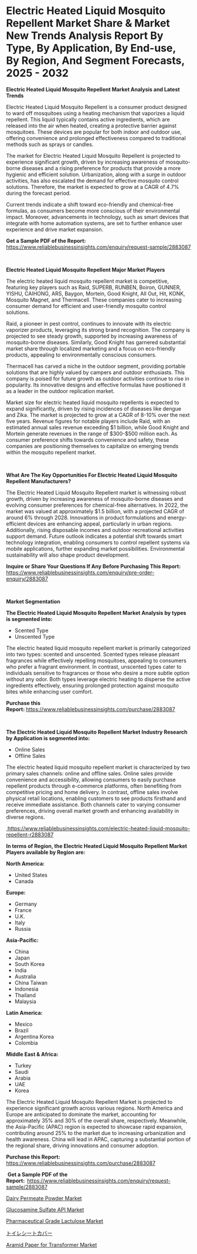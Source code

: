 <p><h1>Electric Heated Liquid Mosquito Repellent Market Share & Market New Trends Analysis Report By Type, By Application, By End-use, By Region, And Segment Forecasts, 2025 - 2032</h1></p><p><strong>Electric Heated Liquid Mosquito Repellent Market Analysis and Latest Trends</strong></p>
<p><p>Electric Heated Liquid Mosquito Repellent is a consumer product designed to ward off mosquitoes using a heating mechanism that vaporizes a liquid repellent. This liquid typically contains active ingredients, which are released into the air when heated, creating a protective barrier against mosquitoes. These devices are popular for both indoor and outdoor use, offering convenience and prolonged effectiveness compared to traditional methods such as sprays or candles.</p><p>The market for Electric Heated Liquid Mosquito Repellent is projected to experience significant growth, driven by increasing awareness of mosquito-borne diseases and a rising preference for products that provide a more hygienic and efficient solution. Urbanization, along with a surge in outdoor activities, has also escalated the demand for effective mosquito control solutions. Therefore, the market is expected to grow at a CAGR of 4.7% during the forecast period.</p><p>Current trends indicate a shift toward eco-friendly and chemical-free formulas, as consumers become more conscious of their environmental impact. Moreover, advancements in technology, such as smart devices that integrate with home automation systems, are set to further enhance user experience and drive market expansion.</p></p>
<p><strong>Get a Sample PDF of the Report:&nbsp;</strong> <a href="https://www.reliablebusinessinsights.com/enquiry/request-sample/2883087?utm_campaign=101&utm_medium=2&utm_source=Github&utm_content=ia&utm_term=13032025&utm_id=electric-heated-liquid-mosquito-repellent">https://www.reliablebusinessinsights.com/enquiry/request-sample/2883087</a></p>
<p>&nbsp;</p>
<p><strong>Electric Heated Liquid Mosquito Repellent Major Market Players</strong></p>
<p><p>The electric heated liquid mosquito repellent market is competitive, featuring key players such as Raid, SUPERB, RUNBEN, Boiron, GUNNER, YISHU, CAIHONG, ARS, Baygon, Mortein, Good Knight, All Out, Hit, KONK, Mosquito Magnet, and Thermacell. These companies cater to increasing consumer demand for efficient and user-friendly mosquito control solutions.</p><p>Raid, a pioneer in pest control, continues to innovate with its electric vaporizer products, leveraging its strong brand recognition. The company is projected to see steady growth, supported by increasing awareness of mosquito-borne diseases. Similarly, Good Knight has garnered substantial market share through localized marketing and a focus on eco-friendly products, appealing to environmentally conscious consumers.</p><p>Thermacell has carved a niche in the outdoor segment, providing portable solutions that are highly valued by campers and outdoor enthusiasts. This company is poised for future growth as outdoor activities continue to rise in popularity. Its innovative designs and effective formulas have positioned it as a leader in the outdoor replication market.</p><p>Market size for electric heated liquid mosquito repellents is expected to expand significantly, driven by rising incidences of diseases like dengue and Zika. The market is projected to grow at a CAGR of 8-10% over the next five years. Revenue figures for notable players include Raid, with an estimated annual sales revenue exceeding $1 billion, while Good Knight and Mortein generate revenues in the range of $300-$500 million each. As consumer preference shifts towards convenience and safety, these companies are positioning themselves to capitalize on emerging trends within the mosquito repellent market.</p></p>
<p>&nbsp;</p>
<p><strong>What Are The Key Opportunities For Electric Heated Liquid Mosquito Repellent Manufacturers?</strong></p>
<p><p>The Electric Heated Liquid Mosquito Repellent market is witnessing robust growth, driven by increasing awareness of mosquito-borne diseases and evolving consumer preferences for chemical-free alternatives. In 2022, the market was valued at approximately $1.5 billion, with a projected CAGR of around 6% through 2028. Innovations in product formulations and energy-efficient devices are enhancing appeal, particularly in urban regions. Additionally, rising disposable incomes and outdoor recreational activities support demand. Future outlook indicates a potential shift towards smart technology integration, enabling consumers to control repellent systems via mobile applications, further expanding market possibilities. Environmental sustainability will also shape product development.</p></p>
<p><strong>Inquire or Share Your Questions If Any Before Purchasing This Report:</strong> <a href="https://www.reliablebusinessinsights.com/enquiry/pre-order-enquiry/2883087?utm_campaign=101&utm_medium=2&utm_source=Github&utm_content=ia&utm_term=13032025&utm_id=electric-heated-liquid-mosquito-repellent">https://www.reliablebusinessinsights.com/enquiry/pre-order-enquiry/2883087</a></p>
<p>&nbsp;</p>
<p><strong>Market Segmentation</strong></p>
<p><strong>The Electric Heated Liquid Mosquito Repellent Market Analysis by types is segmented into:</strong></p>
<p><ul><li>Scented Type</li><li>Unscented Type</li></ul></p>
<p><p>The electric heated liquid mosquito repellent market is primarily categorized into two types: scented and unscented. Scented types release pleasant fragrances while effectively repelling mosquitoes, appealing to consumers who prefer a fragrant environment. In contrast, unscented types cater to individuals sensitive to fragrances or those who desire a more subtle option without any odor. Both types leverage electric heating to disperse the active ingredients effectively, ensuring prolonged protection against mosquito bites while enhancing user comfort.</p></p>
<p><strong>Purchase this Report:&nbsp;</strong><a href="https://www.reliablebusinessinsights.com/purchase/2883087?utm_campaign=101&utm_medium=2&utm_source=Github&utm_content=ia&utm_term=13032025&utm_id=electric-heated-liquid-mosquito-repellent">https://www.reliablebusinessinsights.com/purchase/2883087</a></p>
<p>&nbsp;</p>
<p><strong>The Electric Heated Liquid Mosquito Repellent Market Industry Research by Application is segmented into:</strong></p>
<p><ul><li>Online Sales</li><li>Offline Sales</li></ul></p>
<p><p>The electric heated liquid mosquito repellent market is characterized by two primary sales channels: online and offline sales. Online sales provide convenience and accessibility, allowing consumers to easily purchase repellent products through e-commerce platforms, often benefiting from competitive pricing and home delivery. In contrast, offline sales involve physical retail locations, enabling customers to see products firsthand and receive immediate assistance. Both channels cater to varying consumer preferences, driving overall market growth and enhancing availability in diverse regions.</p></p>
<p><a href="https://www.reliablebusinessinsights.com/electric-heated-liquid-mosquito-repellent-r2883087?utm_campaign=101&utm_medium=2&utm_source=Github&utm_content=ia&utm_term=13032025&utm_id=electric-heated-liquid-mosquito-repellent">&nbsp;https://www.reliablebusinessinsights.com/electric-heated-liquid-mosquito-repellent-r2883087</a></p>
<p><strong>In terms of Region, the Electric Heated Liquid Mosquito Repellent Market Players available by Region are:</strong></p>
<p>
    <p> <strong> North America: </strong>
        <ul>
            <li>United States</li>
            <li>Canada</li>
        </ul>
        </p> 
    <p> <strong> Europe: </strong>
        <ul>
            <li>Germany</li>
            <li>France</li>
            <li>U.K.</li>
            <li>Italy</li>
            <li>Russia</li>
        </ul>
        </p> 
    <p> <strong> Asia-Pacific: </strong>
        <ul>
            <li>China</li>
            <li>Japan</li>
            <li>South Korea</li>
            <li>India</li>
            <li>Australia</li>
            <li>China Taiwan</li>
            <li>Indonesia</li>
            <li>Thailand</li>
            <li>Malaysia</li>
        </ul>
        </p> 
    <p> <strong> Latin America: </strong>
        <ul>
            <li>Mexico</li>
            <li>Brazil</li>
            <li>Argentina Korea</li>
            <li>Colombia</li>
        </ul>
        </p> 
    <p> <strong> Middle East & Africa: </strong>
        <ul>
            <li>Turkey</li>
            <li>Saudi</li>
            <li>Arabia</li>
            <li>UAE</li>
            <li>Korea</li>
        </ul>
    </p>
    </p>
<p><p>The Electric Heated Liquid Mosquito Repellent Market is projected to experience significant growth across various regions. North America and Europe are anticipated to dominate the market, accounting for approximately 35% and 30% of the overall share, respectively. Meanwhile, the Asia-Pacific (APAC) region is expected to showcase rapid expansion, contributing around 25% to the market due to increasing urbanization and health awareness. China will lead in APAC, capturing a substantial portion of the regional share, driving innovations and consumer adoption.</p></p>
<p><strong>Purchase this Report: </strong><a href="https://www.reliablebusinessinsights.com/purchase/2883087?utm_campaign=101&utm_medium=2&utm_source=Github&utm_content=ia&utm_term=13032025&utm_id=electric-heated-liquid-mosquito-repellent">https://www.reliablebusinessinsights.com/purchase/2883087</a></p>
<p>&nbsp;<strong>Get a Sample PDF of the Report:&nbsp;&nbsp;</strong><a href="https://www.reliablebusinessinsights.com/enquiry/request-sample/2883087?utm_campaign=101&utm_medium=2&utm_source=Github&utm_content=ia&utm_term=13032025&utm_id=electric-heated-liquid-mosquito-repellent">https://www.reliablebusinessinsights.com/enquiry/request-sample/2883087</a></p>
<p><strong></strong></p>
<p><p><a href="https://github.com/kaforarvero/Market-Research-Report-List-1/blob/main/dairy-permeate-powder-market.md?utm_campaign=101&utm_medium=2&utm_source=Github&utm_content=ia&utm_term=13032025&utm_id=electric-heated-liquid-mosquito-repellent">Dairy Permeate Powder Market</a></p><p><a href="https://github.com/messonmengen75/Market-Research-Report-List-1/blob/main/glucosamine-sulfate-api-market.md?utm_campaign=101&utm_medium=2&utm_source=Github&utm_content=ia&utm_term=13032025&utm_id=electric-heated-liquid-mosquito-repellent">Glucosamine Sulfate API Market</a></p><p><a href="https://github.com/zymerivarrik6/Market-Research-Report-List-1/blob/main/pharmaceutical-grade-lactulose-market.md?utm_campaign=101&utm_medium=2&utm_source=Github&utm_content=ia&utm_term=13032025&utm_id=electric-heated-liquid-mosquito-repellent">Pharmaceutical Grade Lactulose Market</a></p><p><a href="https://github.com/lababdou/Market-Research-Report-List-7/blob/main/342343743941.md?utm_campaign=101&utm_medium=2&utm_source=Github&utm_content=ia&utm_term=13032025&utm_id=electric-heated-liquid-mosquito-repellent">トイレシートカバー</a></p><p><a href="https://github.com/djihencygnel74/Market-Research-Report-List-1/blob/main/aramid-paper-for-transformer-market.md?utm_campaign=101&utm_medium=2&utm_source=Github&utm_content=ia&utm_term=13032025&utm_id=electric-heated-liquid-mosquito-repellent">Aramid Paper for Transformer Market</a></p></p>